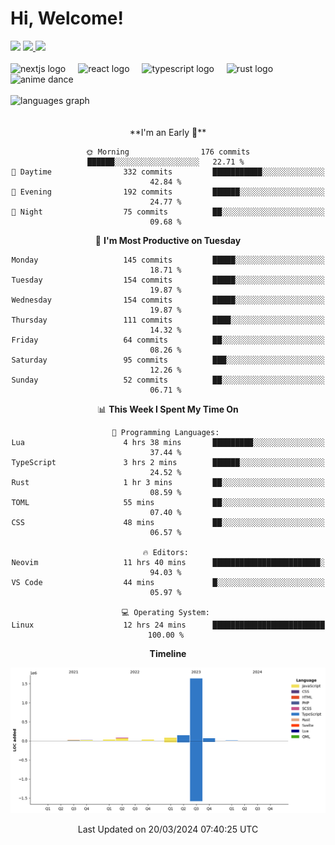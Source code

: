 <div align="center">
  <h1 align="left">
    Hi, Welcome!
  </h1>
  <div align="left">
    <div>
      <img src="https://img.shields.io/github/followers/kraken-afk.svg?style=social&label=Follow&maxAge=2592000" />
      <a href="https://twitter.com/trshppl">
        <img src="https://img.shields.io/twitter/follow/trshppl" />
      </a>
      <a href="https://nv-me.vercel.app">
        <img src="https://img.shields.io/badge/visit-my_site-blue" />
      </a>
    </div>
    <br />
    <div>
      <img src="https://skillicons.dev/icons?i=nextjs" height="40" alt="nextjs logo" />
      <img width="12" />
      <img src="https://skillicons.dev/icons?i=react" height="40" alt="react logo" />
      <img width="12" />
      <img src="https://skillicons.dev/icons?i=ts" height="40" alt="typescript logo" />
      <img width="12" />
      <img src="https://skillicons.dev/icons?i=rust" height="40" alt="rust logo" />
      <img src="https://media.tenor.com/sbvSVkB_hq8AAAAi/anime-dens.gif" alt="anime dance" height="40" />
    </div>
    <br />
    <div>
      <img src="https://github-readme-stats.vercel.app/api/top-langs?username=kraken-afk&locale=en&hide_title=false&layout=compact&card_width=320&langs_count=6&theme=rose_pine&hide_border=true&order=2" height="150" alt="languages graph" />
    </div>
  </div>
  <br />
  <br/>
  <!--START_SECTION:waka-->
**I'm an Early 🐤** 

```text
🌞 Morning                176 commits         ██████░░░░░░░░░░░░░░░░░░░   22.71 % 
🌆 Daytime                332 commits         ███████████░░░░░░░░░░░░░░   42.84 % 
🌃 Evening                192 commits         ██████░░░░░░░░░░░░░░░░░░░   24.77 % 
🌙 Night                  75 commits          ██░░░░░░░░░░░░░░░░░░░░░░░   09.68 % 
```
📅 **I'm Most Productive on Tuesday** 

```text
Monday                   145 commits         █████░░░░░░░░░░░░░░░░░░░░   18.71 % 
Tuesday                  154 commits         █████░░░░░░░░░░░░░░░░░░░░   19.87 % 
Wednesday                154 commits         █████░░░░░░░░░░░░░░░░░░░░   19.87 % 
Thursday                 111 commits         ████░░░░░░░░░░░░░░░░░░░░░   14.32 % 
Friday                   64 commits          ██░░░░░░░░░░░░░░░░░░░░░░░   08.26 % 
Saturday                 95 commits          ███░░░░░░░░░░░░░░░░░░░░░░   12.26 % 
Sunday                   52 commits          ██░░░░░░░░░░░░░░░░░░░░░░░   06.71 % 
```


📊 **This Week I Spent My Time On** 

```text
💬 Programming Languages: 
Lua                      4 hrs 38 mins       █████████░░░░░░░░░░░░░░░░   37.44 % 
TypeScript               3 hrs 2 mins        ██████░░░░░░░░░░░░░░░░░░░   24.52 % 
Rust                     1 hr 3 mins         ██░░░░░░░░░░░░░░░░░░░░░░░   08.59 % 
TOML                     55 mins             ██░░░░░░░░░░░░░░░░░░░░░░░   07.40 % 
CSS                      48 mins             ██░░░░░░░░░░░░░░░░░░░░░░░   06.57 % 

🔥 Editors: 
Neovim                   11 hrs 40 mins      ████████████████████████░   94.03 % 
VS Code                  44 mins             █░░░░░░░░░░░░░░░░░░░░░░░░   05.97 % 

💻 Operating System: 
Linux                    12 hrs 24 mins      █████████████████████████   100.00 % 
```

**Timeline**

![Lines of Code chart](https://raw.githubusercontent.com/kraken-afk/kraken-afk/main/assets/bar_graph.png)


 Last Updated on 20/03/2024 07:40:25 UTC
<!--END_SECTION:waka-->
</div>
<br />